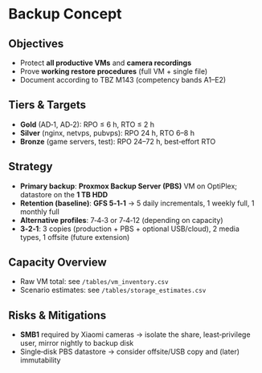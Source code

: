 # Backup Concept

## Objectives
- Protect **all productive VMs** and **camera recordings**
- Prove **working restore procedures** (full VM + single file)
- Document according to TBZ M143 (competency bands A1–E2)

## Tiers & Targets
- **Gold** (AD‑1, AD‑2): RPO ≤ 6 h, RTO ≤ 2 h
- **Silver** (nginx, netvps, pubvps): RPO 24 h, RTO 6–8 h
- **Bronze** (game servers, test): RPO 24–72 h, best‑effort RTO

## Strategy
- **Primary backup**: **Proxmox Backup Server (PBS)** VM on OptiPlex; datastore on the **1 TB HDD**
- **Retention (baseline)**: **GFS 5‑1‑1** → 5 daily incrementals, 1 weekly full, 1 monthly full
- **Alternative profiles**: 7‑4‑3 or 7‑4‑12 (depending on capacity)
- **3‑2‑1**: 3 copies (production + PBS + optional USB/cloud), 2 media types, 1 offsite (future extension)

## Capacity Overview
- Raw VM total: see `/tables/vm_inventory.csv`
- Scenario estimates: see `/tables/storage_estimates.csv`

## Risks & Mitigations
- **SMB1** required by Xiaomi cameras → isolate the share, least‑privilege user, mirror nightly to backup disk
- Single‑disk PBS datastore → consider offsite/USB copy and (later) immutability
